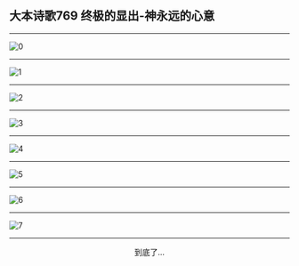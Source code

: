 
## 大本诗歌769 终极的显出-神永远的心意
        
<div id="aplayer0"></div>

<div id="aplayer1"></div>

<div id="aplayer2"></div>

---

<img alt="0" data-original="https://cdn.jsdelivr.net/gh/k34869/shi/data/d0768/0">

---

<img alt="1" data-original="https://cdn.jsdelivr.net/gh/k34869/shi/data/d0768/1">

---

<img alt="2" data-original="https://cdn.jsdelivr.net/gh/k34869/shi/data/d0768/2">

---

<img alt="3" data-original="https://cdn.jsdelivr.net/gh/k34869/shi/data/d0768/3">

---

<img alt="4" data-original="https://cdn.jsdelivr.net/gh/k34869/shi/data/d0768/4">

---

<img alt="5" data-original="https://cdn.jsdelivr.net/gh/k34869/shi/data/d0768/5">

---

<img alt="6" data-original="https://cdn.jsdelivr.net/gh/k34869/shi/data/d0768/6">

---

<img alt="7" data-original="https://cdn.jsdelivr.net/gh/k34869/shi/data/d0768/7">

---

<p style="text-align: center">到底了...</p>

<script src="/js/dist-view.js"></script>

<script>
MAIN.id = 'd0768';
        
const ap0 = new APlayer({
    container: document.getElementById('aplayer0'),
    volume: 1,
    loop: 'none',
    preload: 'none',
    audio: [{
        name: '大本诗歌769.mp3',
        artist: '大本诗歌',
        url: 'https://res.wx.qq.com/voice/getvoice?mediaid=MzI0NTk3MDM5M18yMjQ3NDk4NzMx',
        cover: '/favicon'
    }]
});
const ap1 = new APlayer({
    container: document.getElementById('aplayer1'),
    volume: 1,
    loop: 'none',
    preload: 'none',
    audio: [{
        name: '大本诗歌769第一节领唱.mp3',
        artist: '大本诗歌',
        url: 'https://res.wx.qq.com/voice/getvoice?mediaid=MzI0NTk3MDM5M18yMjQ3NDk4NzMy',
        cover: '/favicon'
    }]
});
const ap2 = new APlayer({
    container: document.getElementById('aplayer2'),
    volume: 1,
    loop: 'none',
    preload: 'none',
    audio: [{
        name: '大本诗歌769教唱版.mp3',
        artist: '大本诗歌',
        url: 'https://res.wx.qq.com/voice/getvoice?mediaid=MzI0NTk3MDM5M18yMjQ3NDk4NzMz',
        cover: '/favicon'
    }]
});
</script>
